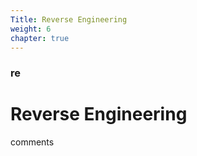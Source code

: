 ```yaml
---
Title: Reverse Engineering
weight: 6
chapter: true
---
```


### re

# Reverse Engineering

comments
